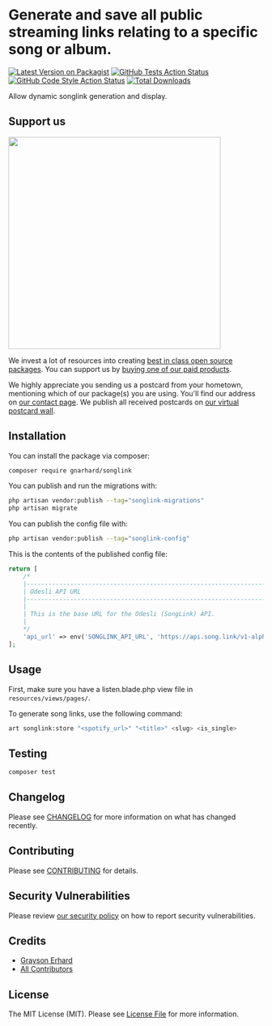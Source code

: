# Generate and save all public streaming links relating to a specific song or album.

[![Latest Version on Packagist](https://img.shields.io/packagist/v/gnarhard/songlink.svg?style=flat-square)](https://packagist.org/packages/gnarhard/songlink)
[![GitHub Tests Action Status](https://img.shields.io/github/actions/workflow/status/gnarhard/songlink/run-tests.yml?branch=main&label=tests&style=flat-square)](https://github.com/gnarhard/songlink/actions?query=workflow%3Arun-tests+branch%3Amain)
[![GitHub Code Style Action Status](https://img.shields.io/github/actions/workflow/status/gnarhard/songlink/fix-php-code-style-issues.yml?branch=main&label=code%20style&style=flat-square)](https://github.com/gnarhard/songlink/actions?query=workflow%3A"Fix+PHP+code+style+issues"+branch%3Amain)
[![Total Downloads](https://img.shields.io/packagist/dt/gnarhard/songlink.svg?style=flat-square)](https://packagist.org/packages/gnarhard/songlink)

Allow dynamic songlink generation and display.

## Support us

[<img src="https://github-ads.s3.eu-central-1.amazonaws.com/songlink.jpg?t=1" width="419px" />](https://spatie.be/github-ad-click/songlink)

We invest a lot of resources into creating [best in class open source packages](https://spatie.be/open-source). You can support us by [buying one of our paid products](https://spatie.be/open-source/support-us).

We highly appreciate you sending us a postcard from your hometown, mentioning which of our package(s) you are using. You'll find our address on [our contact page](https://spatie.be/about-us). We publish all received postcards on [our virtual postcard wall](https://spatie.be/open-source/postcards).

## Installation

You can install the package via composer:

```bash
composer require gnarhard/songlink
```

You can publish and run the migrations with:

```bash
php artisan vendor:publish --tag="songlink-migrations"
php artisan migrate
```

You can publish the config file with:

```bash
php artisan vendor:publish --tag="songlink-config"
```

This is the contents of the published config file:

```php
return [
    /*
    |--------------------------------------------------------------------------
    | Odesli API URL
    |--------------------------------------------------------------------------
    |
    | This is the base URL for the Odesli (SongLink) API.
    |
    */
    'api_url' => env('SONGLINK_API_URL', 'https://api.song.link/v1-alpha.1/links'),
];
```

## Usage

First, make sure you have a listen.blade.php view file in `resources/views/pages/`.

To generate song links, use the following command:

```bash
art songlink:store "<spotify_url>" "<title>" <slug> <is_single>
```

## Testing

```bash
composer test
```

## Changelog

Please see [CHANGELOG](CHANGELOG.md) for more information on what has changed recently.

## Contributing

Please see [CONTRIBUTING](CONTRIBUTING.md) for details.

## Security Vulnerabilities

Please review [our security policy](../../security/policy) on how to report security vulnerabilities.

## Credits

-   [Grayson Erhard](https://github.com/gnarhard)
-   [All Contributors](../../contributors)

## License

The MIT License (MIT). Please see [License File](LICENSE.md) for more information.
